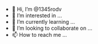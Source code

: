 - 👋 Hi, I’m @1345rodv
- 👀 I’m interested in ...
- 🌱 I’m currently learning ...
- 💞️ I’m looking to collaborate on ...
- 📫 How to reach me ...

<!---
1345rodv/1345rodv is a ✨ special ✨ repository because its `README.md` (this file) appears on your GitHub profile.
You can click the Preview link to take a look at your changes.
--->
